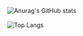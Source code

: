<div>
  <img src="https://github-readme-stats-alpha-jet-72.vercel.app/api?username=xPretti&show_icons=true&theme=dark&locale=en" alt="Anurag's GitHub stats" />
  <br><br>
  <img src="https://github-readme-stats-alpha-jet-72.vercel.app/api/top-langs/?username=xPretti&layout=compact&show_icons=true&theme=dark&locale=en" alt="Top Langs" />
</div>
